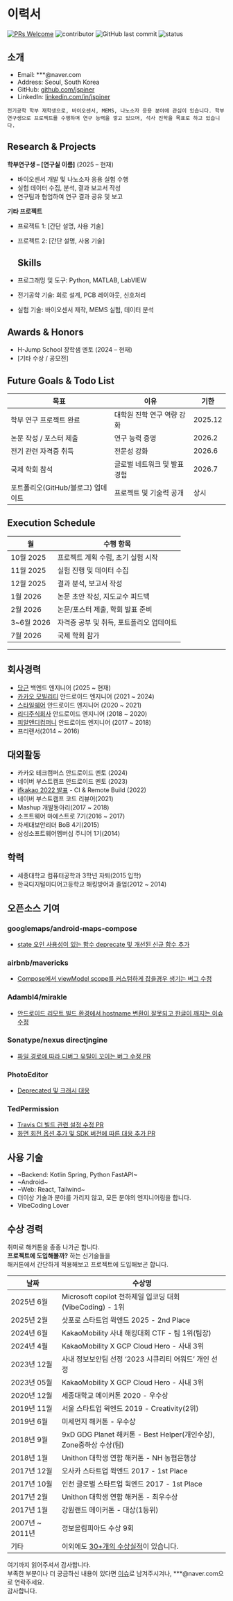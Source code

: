 # 이력서
[![PRs Welcome](https://img.shields.io/badge/PRs-welcome-brightgreen.svg?style=flat-square)](http://makeapullrequest.com)
![contributor](https://img.shields.io/github/contributors/JSpiner/RESUME.svg)
![GitHub last commit](https://img.shields.io/github/last-commit/JSpiner/RESUME.svg)
![status](https://img.shields.io/badge/offer_welcome-brightgreen.svg)

## 소개
- Email: ***@naver.com
- Address: Seoul, South Korea
- GitHub: [github.com/jspiner](https://github.com/jspiner)
- LinkedIn: [linkedin.com/in/jspiner](https://linkedin.com/in/jspiner)

```
전기공학 학부 재학생으로, 바이오센서, MEMS, 나노소자 응용 분야에 관심이 있습니다. 학부 연구생으로 프로젝트를 수행하며 연구 능력을 쌓고 있으며, 석사 진학을 목표로 하고 있습니다.
```
## Research & Projects
**학부연구생 – [연구실 이름]** (2025 – 현재)  
- 바이오센서 개발 및 나노소자 응용 실험 수행  
- 실험 데이터 수집, 분석, 결과 보고서 작성  
- 연구팀과 협업하여 연구 결과 공유 및 보고

**기타 프로젝트**  
- 프로젝트 1: [간단 설명, 사용 기술]  
- 프로젝트 2: [간단 설명, 사용 기술]

  ## Skills
- 프로그래밍 및 도구: Python, MATLAB, LabVIEW  
- 전기공학 기술: 회로 설계, PCB 레이아웃, 신호처리  
- 실험 기술: 바이오센서 제작, MEMS 실험, 데이터 분석

## Awards & Honors
- H-Jump School 장학샘 멘토 (2024 – 현재)  
- [기타 수상 / 공모전]

## Future Goals & Todo List
| 목표 | 이유 | 기한 |
|------|------|------|
| 학부 연구 프로젝트 완료 | 대학원 진학 연구 역량 강화 | 2025.12 |
| 논문 작성 / 포스터 제출 | 연구 능력 증명 | 2026.2 |
| 전기 관련 자격증 취득 | 전문성 강화 | 2026.6 |
| 국제 학회 참석 | 글로벌 네트워크 및 발표 경험 | 2026.7 |
| 포트폴리오(GitHub/블로그) 업데이트 | 프로젝트 및 기술력 공개 | 상시 |

## Execution Schedule
| 월 | 수행 항목 |
|----|-----------|
| 10월 2025 | 프로젝트 계획 수립, 초기 실험 시작 |
| 11월 2025 | 실험 진행 및 데이터 수집 |
| 12월 2025 | 결과 분석, 보고서 작성 |
| 1월 2026 | 논문 초안 작성, 지도교수 피드백 |
| 2월 2026 | 논문/포스터 제출, 학회 발표 준비 |
| 3~6월 2026 | 자격증 공부 및 취득, 포트폴리오 업데이트 |
| 7월 2026 | 국제 학회 참가 |


---------


## 회사경력
- [당근](https://about.daangn.com/) 백엔드 엔지니어 (2025 ~ 현재)
- [카카오 모빌리티](https://www.kakaomobility.com/) 안드로이드 엔지니어 (2021 ~ 2024)
- [스타일쉐어](https://stylesha.re) 안드로이드 엔지니어 (2020 ~ 2021)
- [리디주식회사](https://www.ridicorp.com/) 안드로이드 엔지니어 (2018 ~ 2020)
- [피알앤디컴퍼니](http://prnd.co.kr) 안드로이드 엔지니어 (2017 ~ 2018) 
- 프리랜서(2014 ~ 2016)

## 대외활동
- 카카오 테크캠퍼스 안드로이드 멘토 (2024)
- 네이버 부스트캠프 안드로이드 멘토 (2023)
- [ifkakao 2022 발표](https://www.youtube.com/watch?v=YXi0eipXBKk) - CI & Remote Build (2022)
- 네이버 부스트캠프 코드 리뷰어(2021)
- Mashup 개발동아리(2017 ~ 2018)
- 소프트웨어 마에스트로 7기(2016 ~ 2017)
- 차세대보안리더 BoB 4기(2015)
- 삼성소프트웨어멤버십 주니어 1기(2014)

## 학력
- 세종대학교 컴퓨터공학과 3학년 자퇴(2015 입학)
- 한국디지털미디어고등학교 해킹방어과 졸업(2012 ~ 2014)

## 오픈소스 기여

### googlemaps/android-maps-compose
- [state 오인 사용성이 있는 함수 deprecate 및 개선된 신규 함수 추가](https://github.com/googlemaps/android-maps-compose/pull/638)

### airbnb/mavericks
- [Compose에서 viewModel scope를 커스텀하게 잡을경우 생기는 버그 수정](https://github.com/airbnb/mavericks/pull/712)

### Adambl4/mirakle
- [안드로이드 리모트 빌드 환경에서 hostname 변환이 잘못되고 한글이 깨지는 이슈 수정](https://github.com/Adambl4/mirakle/pull/123)

### Sonatype/nexus directjngine
- [파일 경로에 따라 디버그 유틸이 꼬이는 버그 수정 PR](https://github.com/sonatype/directjngine/pull/21)

### PhotoEditor
- [Deprecated 및 크래시 대응](https://github.com/burhanrashid52/PhotoEditor/pull/324)

### TedPermission
- [Travis CI 빌드 관련 설정 수정 PR](https://github.com/ParkSangGwon/TedPermission/pull/66)
- [화면 회전 옵션 추가 및 SDK 버전에 따른 대응 추가 PR](https://github.com/ParkSangGwon/TedPermission/pull/74#issuecomment-363602722)


## 사용 기술
- ~Backend: Kotlin Spring, Python FastAPI~
- ~Android~
- ~Web: React, Tailwind~
- 더이상 기술과 분야를 가리지 않고, 모든 분야의 엔지니어링을 합니다.
- VibeCoding Lover

## 수상 경력
취미로 해커톤을 종종 나가곤 합니다. <br/>
**프로젝트에 도입해볼까?** 하는 신기술들을 <br/>
해커톤에서 간단하게 적용해보고 프로젝트에 도입해보곤 합니다.

| 날짜 | 수상명 |
| -- | -- |
| 2025년 6월 | Microsoft copilot 천하제일 입코딩 대회 (VibeCoding) - 1위 |
| 2025년 2월 | 삿포로 스타트업 윅엔드 2025 - 2nd Place |
| 2024년 6월 | KakaoMobility 사내 해킹대회 CTF - 팀 1위(팀장) |
| 2024년 4월 | KakaoMobility X GCP Cloud Hero - 사내 3위 |
| 2023년 12월 | 사내 정보보안팀 선정 ‘2023 시큐리티 어워드’ 개인 선정 |
| 2023년 05월 | KakaoMobility X GCP Cloud Hero - 사내 3위 |
| 2020년 12월 | 세종대학교 메이커톤 2020 - 우수상 |
| 2019년 11월 | 서울 스타트업 윅엔드 2019 - Creativity(2위) |
| 2019년 6월 | 미세먼지 해커톤 - 우수상 |
| 2018년 9월 | 9xD GDG Planet 해커톤 - Best Helper(개인수상), Zone중하상 수상(팀) |
| 2018년 1월 | Unithon 대학생 연합 해커톤 - NH 농협은행상 |
| 2017년 12월 | 오사카 스타트업 윅엔드 2017 - 1st Place |
| 2017년 10월 | 인천 글로벌 스타트업 윅엔드 2017 - 1st Place |
| 2017년 2월 | Unithon 대학생 연합 해커톤 - 최우수상 |
| 2017년 1월 | 강원랜드 메이커톤 - 대상(1등위) |
| 2007년 ~ 2011년 | 정보올림피아드 수상 9회 |
| 기타 | 이외에도 [30+개의 수상실적](https://github.com/JSpiner/RESUME/blob/master/AWARDS.md)이 있습니다. |

여기까지 읽어주셔서 감사합니다. <br/>
부족한 부분이나 더 궁금하신 내용이 있다면 [이슈](https://github.com/)로 남겨주시겨나, ***@naver.com으로 연락주세요.<br/>
감사합니다.
